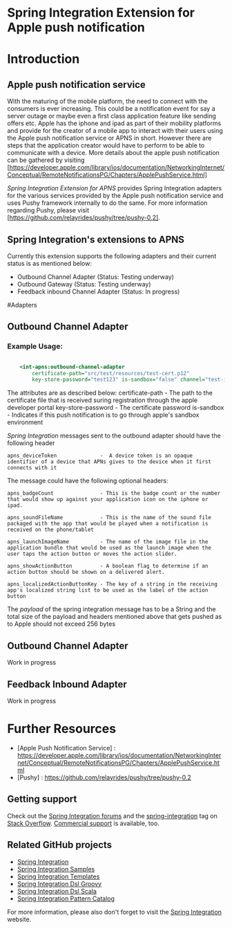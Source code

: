 Spring Integration Extension for Apple push notification
=================================================

# Introduction

## Apple push notification service
With the maturing of the mobile platform, the need to connect with the consumers is ever increasing. This could be a notification event for say a server outage or maybe even a first class application feature like sending offers etc. Apple has the iphone and ipad as part of their mobility platforms and provide for the creator of a mobile app to interact with their users using the Apple push notification service or APNS in short. However there are steps that the application creator would have to perform to be able to communicate with a device. More details about the apple push notification can be gathered by visiting [https://developer.apple.com/library/ios/documentation/NetworkingInternet/Conceptual/RemoteNotificationsPG/Chapters/ApplePushService.html]

*Spring Integration Extension for APNS* provides Spring Integration adapters for the various services provided by the Apple push notification service and uses Pushy framework internally to do the same. For more information regarding Pushy, please visit [https://github.com/relayrides/pushy/tree/pushy-0.2]. 

## Spring Integration's extensions to APNS

Currently this extension supports the following adapters and their current status is as mentioned below:

* Outbound Channel Adapter (Status: Testing underway)
* Outbound Gateway (Status: Testing underway)
* Feedback inbound Channel Adapter (Status: In progress)

#Adapters

## Outbound Channel Adapter
### Example Usage:
```xml

	<int-apns:outbound-channel-adapter
		certificate-path="src/test/resources/test-cert.p12"
		key-store-password="test123" is-sandbox="false" channel="test-input" />
```
The attributes are as described below:
	certificate-path	- The path to the certificate file that is received suring registration through the apple developer portal
	key-store-password	- The certificate password
	is-sandbox			- Indicates if this push notification is to go through apple's sandbox environment

*Spring Integration* messages sent to the outbound adapter should have the following header

	apns_deviceToken		      -  A device token is an opaque identifier of a device that APNs gives to the device when it first connects with it

The message could have the following optional headers:

	apns_badgeCount			      - This is the badge count or the number that would show up against your application icon on the iphone or ipad.

	apns_soundFileName		      - This is the name of the sound file packaged with the app that would be played when a notification is received on the phone/tablet

	apns_launchImageName	      - The name of the image file in the application bundle that would be used as the launch image when the user taps the action button or moves the action slider.

	apns_showActionButton		  - A boolean flag to determine if an action button should be shown on a delivered alert.

	apns_localizedActionButtonKey - The key of a string in the receiving app's localized string list to be used as the label of the action button

The *payload* of the spring integration message has to be a String and the total size of the payload and headers mentioned above that gets pushed as to Apple should not exceed 256 bytes	
	
## Outbound Channel Adapter
Work in progress

## Feedback Inbound Adapter
Work in progress

# Further Resources
* [Apple Push Notification Service] : https://developer.apple.com/library/ios/documentation/NetworkingInternet/Conceptual/RemoteNotificationsPG/Chapters/ApplePushService.html
* [Pushy] : https://github.com/relayrides/pushy/tree/pushy-0.2

## Getting support

Check out the [Spring Integration forums][] and the [spring-integration][spring-integration tag] tag
on [Stack Overflow][]. [Commercial support][] is available, too.

## Related GitHub projects

* [Spring Integration][]
* [Spring Integration Samples][]
* [Spring Integration Templates][]
* [Spring Integration Dsl Groovy][]
* [Spring Integration Dsl Scala][]
* [Spring Integration Pattern Catalog][]

For more information, please also don't forget to visit the [Spring Integration][] website.

[Spring Integration]: https://github.com/SpringSource/spring-integration
[Commercial support]: http://springsource.com/support/springsupport
[Spring Integration forums]: http://forum.springsource.org/forumdisplay.php?42-Integration
[spring-integration tag]: http://stackoverflow.com/questions/tagged/spring-integration
[Spring Integration Samples]: https://github.com/SpringSource/spring-integration-samples
[Spring Integration Templates]: https://github.com/SpringSource/spring-integration-templates/tree/master/si-sts-templates
[Spring Integration Dsl Groovy]: https://github.com/SpringSource/spring-integration-dsl-groovy
[Spring Integration Dsl Scala]: https://github.com/SpringSource/spring-integration-dsl-scala
[Spring Integration Pattern Catalog]: https://github.com/SpringSource/spring-integration-pattern-catalog
[Stack Overflow]: http://stackoverflow.com/faq
